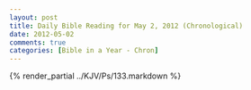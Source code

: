 ```yaml
---
layout: post
title: Daily Bible Reading for May 2, 2012 (Chronological)
date: 2012-05-02
comments: true
categories: [Bible in a Year - Chron]
---
```

{% render_partial ../KJV/Ps/133.markdown %}
